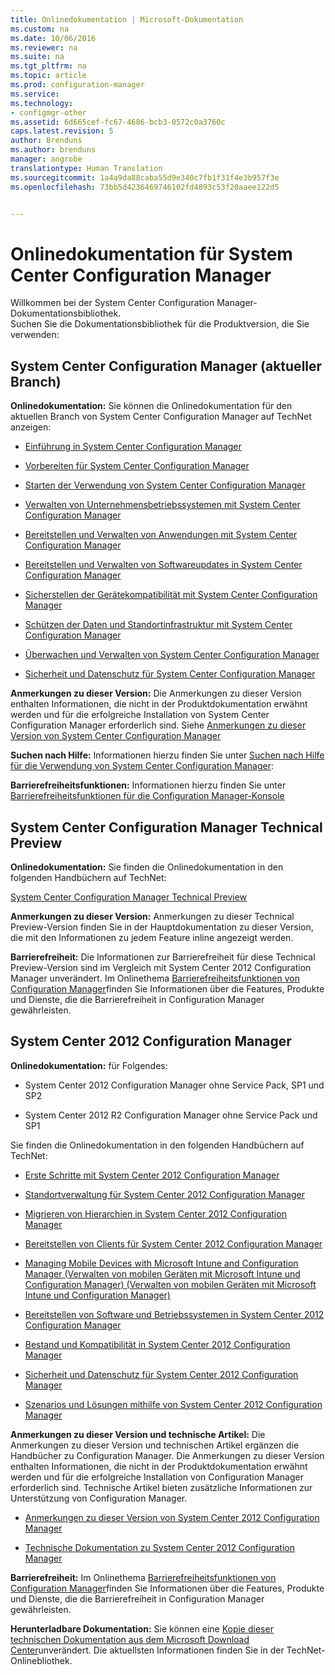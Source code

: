 ```yaml
---
title: Onlinedokumentation | Microsoft-Dokumentation
ms.custom: na
ms.date: 10/06/2016
ms.reviewer: na
ms.suite: na
ms.tgt_pltfrm: na
ms.topic: article
ms.prod: configuration-manager
ms.service: 
ms.technology:
- configmgr-other
ms.assetid: 6d665cef-fc67-4686-bcb3-0572c0a3760c
caps.latest.revision: 5
author: Brenduns
ms.author: brenduns
manager: angrobe
translationtype: Human Translation
ms.sourcegitcommit: 1a4a9da88caba55d9e340c7fb1f31f4e3b957f3e
ms.openlocfilehash: 73bb5d4236469746102fd4893c53f20aaee122d5


---
```

# <a name="online-documentation-for-system-center-configuration-manager"></a>Onlinedokumentation für System Center Configuration Manager


Willkommen bei der System Center Configuration Manager-Dokumentationsbibliothek.  
Suchen Sie die Dokumentationsbibliothek für die Produktversion, die Sie verwenden:  

## <a name="system-center-configuration-manager-current-branch"></a>System Center Configuration Manager (aktueller Branch)  
**Onlinedokumentation:** Sie können die Onlinedokumentation für den aktuellen Branch von System Center Configuration Manager auf TechNet anzeigen:  

-   [Einführung in System Center Configuration Manager](https://technet.microsoft.com/library/mt622715.aspx)  

-   [Vorbereiten für System Center Configuration Manager](https://technet.microsoft.com/library/mt608540.aspx)  

-   [Starten der Verwendung von System Center Configuration Manager](https://technet.microsoft.com/library/mt608544.aspx)  

-   [Verwalten von Unternehmensbetriebssystemen mit System Center Configuration Manager](https://technet.microsoft.com/library/mt627933.aspx)  

-   [Bereitstellen und Verwalten von Anwendungen mit System Center Configuration Manager](https://technet.microsoft.com/library/mt627959.aspx)  

-   [Bereitstellen und Verwalten von Softwareupdates in System Center Configuration Manager](https://technet.microsoft.com/library/mt634340.aspx)  

-   [Sicherstellen der Gerätekompatibilität mit System Center Configuration Manager](https://technet.microsoft.com/library/mt595717.aspx)  

-   [Schützen der Daten und Standortinfrastruktur mit System Center Configuration Manager](https://technet.microsoft.com/library/mt613161.aspx)  

-   [Überwachen und Verwalten von System Center Configuration Manager](https://technet.microsoft.com/library/mt612855.aspx)  

-   [Sicherheit und Datenschutz für System Center Configuration Manager](https://technet.microsoft.com/library/mt622694.aspx)  

**Anmerkungen zu dieser Version:** Die Anmerkungen zu dieser Version enthalten Informationen, die nicht in der Produktdokumentation erwähnt werden und für die erfolgreiche Installation von System Center Configuration Manager erforderlich sind. Siehe [Anmerkungen zu dieser Version von System Center Configuration Manager](https://technet.microsoft.com/library/mt592024.aspx)  

**Suchen nach Hilfe:** Informationen hierzu finden Sie unter [Suchen nach Hilfe für die Verwendung von System Center Configuration Manager](https://technet.microsoft.com/library/mt628521.aspx):  

**Barrierefreiheitsfunktionen:** Informationen hierzu finden Sie unter [Barrierefreiheitsfunktionen für die Configuration Manager-Konsole](https://technet.microsoft.com/library/mt628521.aspx)  


## <a name="system-center-configuration-manager-technical-preview"></a>System Center Configuration Manager Technical Preview  
**Onlinedokumentation:** Sie finden die Onlinedokumentation in den folgenden Handbüchern auf TechNet:  

 [System Center Configuration Manager Technical Preview](https://go.microsoft.com/fwlink/p/?LinkId=534001)  

**Anmerkungen zu dieser Version:** Anmerkungen zu dieser Technical Preview-Version finden Sie in der Hauptdokumentation zu dieser Version, die mit den Informationen zu jedem Feature inline angezeigt werden.  

**Barrierefreiheit:** Die Informationen zur Barrierefreiheit für diese Technical Preview-Version sind im Vergleich mit System Center 2012 Configuration Manager unverändert. Im Onlinethema [Barrierefreiheitsfunktionen von Configuration Manager](http://go.microsoft.com/fwlink/p/?LinkId=258586)finden Sie Informationen über die Features, Produkte und Dienste, die die Barrierefreiheit in Configuration Manager gewährleisten.  

## <a name="system-center-2012-configuration-manager"></a>System Center 2012 Configuration Manager  
**Onlinedokumentation:** für Folgendes:  

-   System Center 2012 Configuration Manager ohne Service Pack, SP1 und SP2  

-   System Center 2012 R2 Configuration Manager ohne Service Pack und SP1  

Sie finden die Onlinedokumentation in den folgenden Handbüchern auf TechNet:  

-   [Erste Schritte mit System Center 2012 Configuration Manager](https://go.microsoft.com/fwlink/p/?LinkId=210632)  

-   [Standortverwaltung für System Center 2012 Configuration Manager](https://go.microsoft.com/fwlink/p/?LinkId=210636)  

-   [Migrieren von Hierarchien in System Center 2012 Configuration Manager](https://go.microsoft.com/fwlink/p/?LinkId=210645)  

-   [Bereitstellen von Clients für System Center 2012 Configuration Manager](https://go.microsoft.com/fwlink/p/?LinkId=210638)  

-   [Managing Mobile Devices with Microsoft Intune and Configuration Manager (Verwalten von mobilen Geräten mit Microsoft Intune und Configuration Manager) (Verwalten von mobilen Geräten mit Microsoft Intune und Configuration Manager)](https://go.microsoft.com/fwlink/?LinkId=529959)  

-   [Bereitstellen von Software und Betriebssystemen in System Center 2012 Configuration Manager](https://go.microsoft.com/fwlink/p/?LinkId=210635)  

-   [Bestand und Kompatibilität in System Center 2012 Configuration Manager](https://go.microsoft.com/fwlink/p/?LinkId=210639)  

-   [Sicherheit und Datenschutz für System Center 2012 Configuration Manager](https://go.microsoft.com/fwlink/p/?LinkId=210640)  

-   [Szenarios und Lösungen mithilfe von System Center 2012 Configuration Manager](https://go.microsoft.com/fwlink/p/?LinkId=290889)  

 **Anmerkungen zu dieser Version und technische Artikel:** Die Anmerkungen zu dieser Version und technischen Artikel ergänzen die Handbücher zu Configuration Manager. Die Anmerkungen zu dieser Version enthalten Informationen, die nicht in der Produktdokumentation erwähnt werden und für die erfolgreiche Installation von Configuration Manager erforderlich sind. Technische Artikel bieten zusätzliche Informationen zur Unterstützung von Configuration Manager.  

-   [Anmerkungen zu dieser Version von System Center 2012 Configuration Manager](http://go.microsoft.com/fwlink/?LinkId=529437)  

-   [Technische Dokumentation zu System Center 2012 Configuration Manager](http://go.microsoft.com/fwlink/p/?LinkId=261032)  

**Barrierefreiheit:** Im Onlinethema [Barrierefreiheitsfunktionen von Configuration Manager](http://go.microsoft.com/fwlink/p/?LinkId=258586)finden Sie Informationen über die Features, Produkte und Dienste, die die Barrierefreiheit in Configuration Manager gewährleisten.  

**Herunterladbare Dokumentation:** Sie können eine [Kopie dieser technischen Dokumentation aus dem Microsoft Download Center](http://go.microsoft.com/fwlink/?LinkId=253643)unverändert. Die aktuellsten Informationen finden Sie in der TechNet-Onlinebliothek.



<!--HONumber=Dec16_HO3-->


